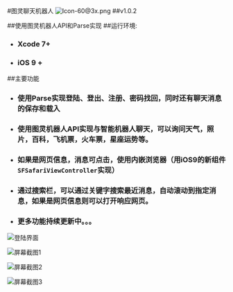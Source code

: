 #图灵聊天机器人
![Icon-60@3x.png](http://upload-images.jianshu.io/upload_images/727794-5f5d5a899832d67c.png?imageMogr2/auto-orient/strip%7CimageView2/2/w/1240)
##v1.0.2

##使用图灵机器人API和Parse实现
##运行环境:
  - ### Xcode 7+
  - ### iOS 9 +
##主要功能
  - ### 使用Parse实现登陆、登出、注册、密码找回，同时还有聊天消息的保存和载入
  - ### 使用图灵机器人API实现与智能机器人聊天，可以询问天气，照片，百科，飞机票，火车票，星座运势等。
  - ### 如果是网页信息，消息可点击，使用内嵌浏览器（用iOS9的新组件`SFSafariViewController`实现）
  - ### 通过搜索栏，可以通过关键字搜索最近消息，自动滚动到指定消息，如果是网页信息则可以打开响应网页。
  - ### 更多功能持续更新中。。。
  ![登陆界面](http://upload-images.jianshu.io/upload_images/727794-c7b9d4e236b9c53b.png?imageMogr2/auto-orient/strip%7CimageView2/2/w/1240)
  
![屏幕截图1](http://upload-images.jianshu.io/upload_images/727794-6df35c940fd76ee5.jpeg?imageMogr2/auto-orient/strip%7CimageView2/2/w/1240)

![屏幕截图2](http://upload-images.jianshu.io/upload_images/727794-1a26c9ca67011a71.jpeg?imageMogr2/auto-orient/strip%7CimageView2/2/w/1240)

![屏幕截图3](http://upload-images.jianshu.io/upload_images/727794-648f7f5c05bd786d.jpeg?imageMogr2/auto-orient/strip%7CimageView2/2/w/1240)
